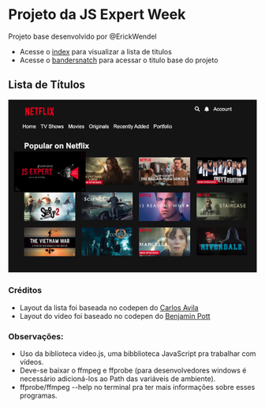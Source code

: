 # Projeto da JS Expert Week
Projeto base desenvolvido por @ErickWendel
- Acesse o [index](./public/index/index.html) para visualizar a lista de titulos
- Acesse o [bandersnatch](./public/bandersnatch/index.html) para acessar o titulo base do projeto

## Lista de Títulos

![titulos](./prints/titulos.jpg)


### Créditos

- Layout da lista foi baseada no  codepen do [Carlos Avila
](https://codepen.io/cb2307/pen/XYxyeY)
- Layout do video foi baseado no codepen do [Benjamin Pott](https://codepen.io/benjipott/pen/JELELN)

### Observações: 
- Uso da biblioteca video.js, uma bibblioteca JavaScript pra trabalhar com vídeos.
- Deve-se baixar o ffmpeg e ffprobe (para desenvolvedores windows é necessário adicioná-los ao Path das variáveis de ambiente).
- ffprobe/ffmpeg --help no terminal pra ter mais informações sobre esses programas.